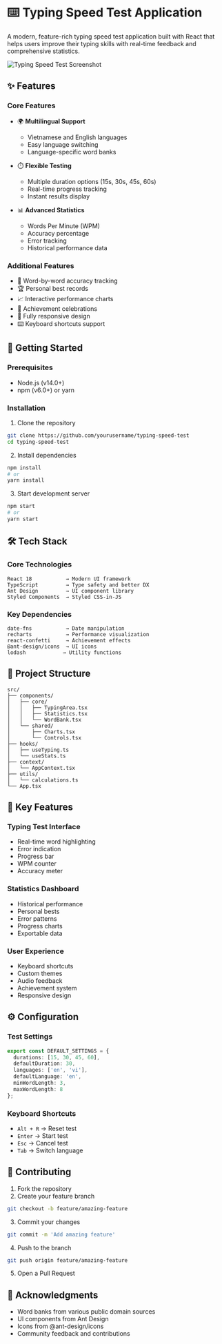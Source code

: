 # ⌨️ Typing Speed Test Application

A modern, feature-rich typing speed test application built with React that helps users improve their typing skills with real-time feedback and comprehensive statistics.

![Typing Speed Test Screenshot](docs/screenshots/app-preview.png)

## ✨ Features

### Core Features
- 🌍 **Multilingual Support**
  - Vietnamese and English languages
  - Easy language switching
  - Language-specific word banks

- ⏱️ **Flexible Testing**
  - Multiple duration options (15s, 30s, 45s, 60s)
  - Real-time progress tracking
  - Instant results display

- 📊 **Advanced Statistics**
  - Words Per Minute (WPM)
  - Accuracy percentage
  - Error tracking
  - Historical performance data

### Additional Features
- 🎯 Word-by-word accuracy tracking
- 🏆 Personal best records
- 📈 Interactive performance charts
- 🎉 Achievement celebrations
- 📱 Fully responsive design
- ⌨️ Keyboard shortcuts support

## 🚀 Getting Started

### Prerequisites
- Node.js (v14.0+)
- npm (v6.0+) or yarn

### Installation

1. Clone the repository
```bash
git clone https://github.com/yourusername/typing-speed-test
cd typing-speed-test
```

2. Install dependencies
```bash
npm install
# or
yarn install
```

3. Start development server
```bash
npm start
# or
yarn start
```

## 🛠️ Tech Stack

### Core Technologies
```
React 18           → Modern UI framework
TypeScript         → Type safety and better DX
Ant Design         → UI component library
Styled Components  → Styled CSS-in-JS
```

### Key Dependencies
```
date-fns           → Date manipulation
recharts           → Performance visualization
react-confetti     → Achievement effects
@ant-design/icons  → UI icons
lodash            → Utility functions
```

## 📁 Project Structure

```
src/
├── components/
│   ├── core/
│   │   ├── TypingArea.tsx
│   │   ├── Statistics.tsx
│   │   └── WordBank.tsx
│   └── shared/
│       ├── Charts.tsx
│       └── Controls.tsx
├── hooks/
│   ├── useTyping.ts
│   └── useStats.ts
├── context/
│   └── AppContext.tsx
├── utils/
│   └── calculations.ts
└── App.tsx
```

## 🎯 Key Features

### Typing Test Interface
- Real-time word highlighting
- Error indication
- Progress bar
- WPM counter
- Accuracy meter

### Statistics Dashboard
- Historical performance
- Personal bests
- Error patterns
- Progress charts
- Exportable data

### User Experience
- Keyboard shortcuts
- Custom themes
- Audio feedback
- Achievement system
- Responsive design

## ⚙️ Configuration

### Test Settings
```typescript
export const DEFAULT_SETTINGS = {
  durations: [15, 30, 45, 60],
  defaultDuration: 30,
  languages: ['en', 'vi'],
  defaultLanguage: 'en',
  minWordLength: 3,
  maxWordLength: 8
};
```

### Keyboard Shortcuts
- `Alt + R` → Reset test
- `Enter` → Start test
- `Esc` → Cancel test
- `Tab` → Switch language

## 🤝 Contributing

1. Fork the repository
2. Create your feature branch
```bash
git checkout -b feature/amazing-feature
```
3. Commit your changes
```bash
git commit -m 'Add amazing feature'
```
4. Push to the branch
```bash
git push origin feature/amazing-feature
```
5. Open a Pull Request


## 🙏 Acknowledgments

- Word banks from various public domain sources
- UI components from Ant Design
- Icons from @ant-design/icons
- Community feedback and contributions
